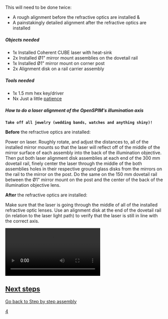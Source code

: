 ---
---
This will need to be done twice:

  - A rough alignment before the refractive optics are installed &
  - A painstakingly detailed alignment after the refractive optics are
    installed

##### Objects needed

  - 1x Installed Coherent CUBE laser with heat-sink
  - 2x Installed Ø1" mirror mount assemblies on the dovetail rail
  - 1x Installed Ø1" mirror mount on corner post
  - 2x Alignment disk on a rail carrier assembly

##### Tools needed

  - 1x 1.5 mm hex key/driver
  - Nx Just a little [patience](http://youtu.be/SYzraMwM8n0?t=10s)

##### How to do a laser alignment of the OpenSPIM's illumination axis

<b>`Take off all jewelry (wedding bands, watches and anything shiny)!`</b>

**Before** the refractive optics are installed:

Power on laser. Roughly rotate, and adjust the distances to, all of the
installed mirror mounts so that the laser will reflect off of the middle
of the mirror surface of each assembly into the back of the illumination
objective. Then put both laser alignment disk assemblies at each end of
the 300 mm dovetail rail, finely center the laser through the middle of
the both assemblies holes in their respective ground glass disks from
the mirrors on the rail to the mirror on the post. Do the same on the
150 mm dovetail rail between the Ø1" mirror mount on the post and the
center of the back of the illumination objective lens.  
  
**After** the refractive optics are installed:

Make sure that the laser is going through the middle of all of the
installed refractive optic lenses. Use an alignment disk at the end of
the dovetail rail (in relation to the laser light path) to verify that
the laser is still in line with the correct axis.

![Laser\_Alignment.ogv](Laser_Alignment.ogv "Laser_Alignment.ogv")

## [Next steps](Install_illumination_axis_on_the_optical_breadboard_-_Part_2 "wikilink")

[Go back to Step by step assembly](Step_by_step_assembly "wikilink")

[4](Category:Assembly "wikilink")
